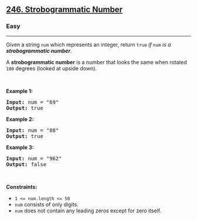 <h2><a href="https://leetcode.com/problems/strobogrammatic-number/">246. Strobogrammatic Number</a></h2><h3>Easy</h3><hr><div><p>Given a string <code>num</code> which represents an integer, return <code>true</code> <em>if</em> <code>num</code> <em>is a <strong>strobogrammatic number</strong></em>.</p>

<p>A <strong>strobogrammatic number</strong> is a number that looks the same when rotated <code>180</code> degrees (looked at upside down).</p>

<p>&nbsp;</p>
<p><strong class="example">Example 1:</strong></p>

<pre><strong>Input:</strong> num = "69"
<strong>Output:</strong> true
</pre>

<p><strong class="example">Example 2:</strong></p>

<pre><strong>Input:</strong> num = "88"
<strong>Output:</strong> true
</pre>

<p><strong class="example">Example 3:</strong></p>

<pre><strong>Input:</strong> num = "962"
<strong>Output:</strong> false
</pre>

<p>&nbsp;</p>
<p><strong>Constraints:</strong></p>

<ul>
	<li><code>1 &lt;= num.length &lt;= 50</code></li>
	<li><code>num</code> consists of only digits.</li>
	<li><code>num</code> does not contain any leading zeros except for zero itself.</li>
</ul>
</div>